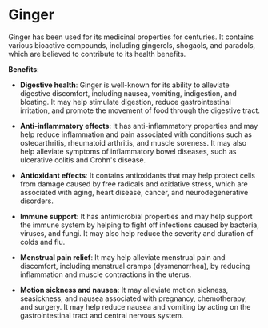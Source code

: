 # Ginger

Ginger has been used for its medicinal properties for centuries. It contains various bioactive compounds, including gingerols, shogaols, and paradols, which are believed to contribute to its health benefits.

**Benefits**:

* **Digestive health**: Ginger is well-known for its ability to alleviate digestive discomfort, including nausea, vomiting, indigestion, and bloating. It may help stimulate digestion, reduce gastrointestinal irritation, and promote the movement of food through the digestive tract.

* **Anti-inflammatory effects**: It has anti-inflammatory properties and may help reduce inflammation and pain associated with conditions such as osteoarthritis, rheumatoid arthritis, and muscle soreness. It may also help alleviate symptoms of inflammatory bowel diseases, such as ulcerative colitis and Crohn's disease.

* **Antioxidant effects**: It contains antioxidants that may help protect cells from damage caused by free radicals and oxidative stress, which are associated with aging, heart disease, cancer, and neurodegenerative disorders.

* **Immune support**: It has antimicrobial properties and may help support the immune system by helping to fight off infections caused by bacteria, viruses, and fungi. It may also help reduce the severity and duration of colds and flu.

* **Menstrual pain relief**: It may help alleviate menstrual pain and discomfort, including menstrual cramps (dysmenorrhea), by reducing inflammation and muscle contractions in the uterus.

* **Motion sickness and nausea**: It may alleviate motion sickness, seasickness, and nausea associated with pregnancy, chemotherapy, and surgery. It may help reduce nausea and vomiting by acting on the gastrointestinal tract and central nervous system.
